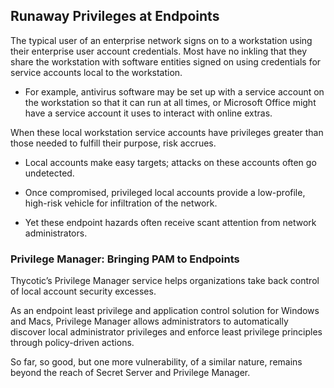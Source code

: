 ﻿[title]: # (Runaway Privileges at Endpoints)
[tags]: # (Account Lifecycle Manager,ALM,)
[priority]: # (2200)

## Runaway Privileges at Endpoints

The typical user of an enterprise network signs on to a workstation using their enterprise user account credentials. Most have no inkling that they share the workstation with software entities signed on using credentials for service accounts local to the workstation.

* For example, antivirus software may be set up with a service account on the workstation so that it can run at all times, or Microsoft Office might have a service account it uses to interact with online extras.

When these local workstation service accounts have privileges greater than those needed to fulfill their purpose, risk accrues.

* Local accounts make easy targets; attacks on these accounts often go undetected.

* Once compromised, privileged local accounts provide a low-profile, high-risk vehicle for infiltration of the network.

* Yet these endpoint hazards often receive scant attention from network administrators.

### Privilege Manager: Bringing PAM to Endpoints

Thycotic’s Privilege Manager service helps organizations take back control of local account security excesses.

As an endpoint least privilege and application control solution for Windows and Macs, Privilege Manager allows administrators to automatically discover local administrator privileges and enforce least privilege principles through policy-driven actions.

So far, so good, but one more vulnerability, of a similar nature, remains beyond the reach of Secret Server and Privilege Manager.
